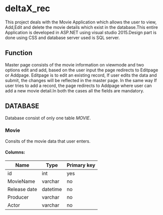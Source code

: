 # deltaX_rec
This project deals with the Movie Application which allows the user to view, Add,Edit and delete the movie details which exist in the database.This entire Application is developed in ASP.NET using visual studio 2015.Design part is done using CSS and database server used is SQL server.

 ## Function
 Master page consists of the movie information on viewmode and two options edit and add, based on the user input the page redirects to Editpage or  Addpage. Editpage is to edit an existing record, If user edits the data and submit, the changes will be reflected in the master page. In the same way If user tries to add a record, the page redirects to Addpage where user can add a new movie detail.In both the cases all the fields are mandatory.

## DATABASE
Database consist of only one table *MOVIE*.
### Movie
Consits of the movie data that user enters.

#### Columns:

|       Name         |Type                           |Primary key                  |
|-----------------|-------------------------------|-----------------------------|
|id                |int                       |yes                        |     
|MovieName         |varchar                      |no                         |
|Release date      |datetime                     |no                         |
|Producer          |varchar                      |no                         |
|Actor             |varchar                      |no                         |
